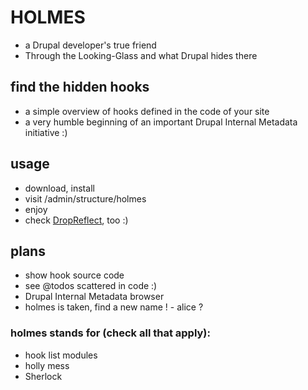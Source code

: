 # HOLMES

* a Drupal developer's true friend
* Through the Looking-Glass and what Drupal hides there

## find the hidden hooks
* a simple overview of hooks defined in the code of your site
* a very humble beginning of an important Drupal Internal Metadata initiative :)

## usage
* download, install
* visit /admin/structure/holmes
* enjoy
* check [DropReflect](http://mojzis.github.com/dropreflect), too :)

## plans
* show hook source code
* see @todos scattered in code :)
* Drupal Internal Metadata browser
* holmes is taken, find a new name ! - alice ?

### holmes stands for (check all that apply):
* hook list modules
* holly mess
* Sherlock
